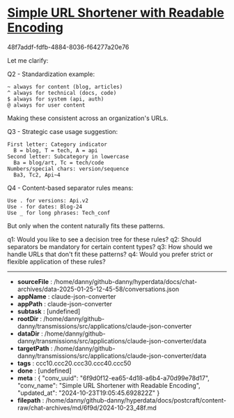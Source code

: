 # [Simple URL Shortener with Readable Encoding](https://claude.ai/chat/6f9d0f12-ea65-4d18-a6b4-a70d99e78d17)

48f7addf-fdfb-4884-8036-f64277a20e76

 Let me clarify:

Q2 - Standardization example:
```
~ always for content (blog, articles)
^ always for technical (docs, code)
$ always for system (api, auth)
@ always for user content
```
Making these consistent across an organization's URLs.

Q3 - Strategic case usage suggestion:
```
First letter: Category indicator
  B = blog, T = tech, A = api
Second letter: Subcategory in lowercase
  Ba = blog/art, Tc = tech/code
Numbers/special chars: version/sequence
  Ba3, Tc2, Api~4
```

Q4 - Content-based separator rules means:
```
Use . for versions: Api.v2
Use - for dates: Blog-24
Use _ for long phrases: Tech_conf
```
But only when the content naturally fits these patterns.

q1: Would you like to see a decision tree for these rules?
q2: Should separators be mandatory for certain content types?
q3: How should we handle URLs that don't fit these patterns?
q4: Would you prefer strict or flexible application of these rules?

---

* **sourceFile** : /home/danny/github-danny/hyperdata/docs/chat-archives/data-2025-01-25-12-45-58/conversations.json
* **appName** : claude-json-converter
* **appPath** : claude-json-converter
* **subtask** : [undefined]
* **rootDir** : /home/danny/github-danny/transmissions/src/applications/claude-json-converter
* **dataDir** : /home/danny/github-danny/transmissions/src/applications/claude-json-converter/data
* **targetPath** : /home/danny/github-danny/transmissions/src/applications/claude-json-converter/data
* **tags** : ccc10.ccc20.ccc30.ccc40.ccc50
* **done** : [undefined]
* **meta** : {
  "conv_uuid": "6f9d0f12-ea65-4d18-a6b4-a70d99e78d17",
  "conv_name": "Simple URL Shortener with Readable Encoding",
  "updated_at": "2024-10-23T19:05:45.692822Z"
}
* **filepath** : /home/danny/github-danny/hyperdata/docs/postcraft/content-raw/chat-archives/md/6f9d/2024-10-23_48f.md